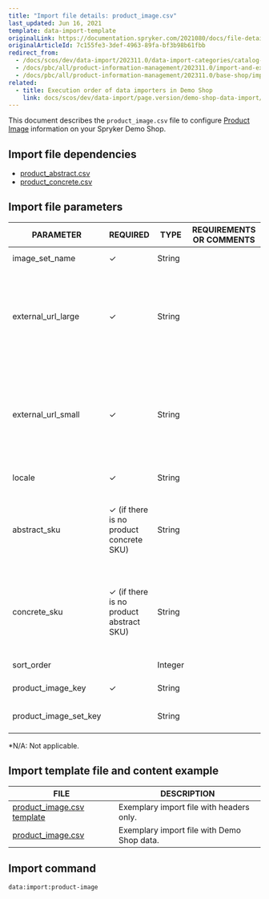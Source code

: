 ```yaml
---
title: "Import file details: product_image.csv"
last_updated: Jun 16, 2021
template: data-import-template
originalLink: https://documentation.spryker.com/2021080/docs/file-details-product-imagecsv
originalArticleId: 7c155fe3-3def-4963-89fa-bf3b98b61fbb
redirect_from:
  - /docs/scos/dev/data-import/202311.0/data-import-categories/catalog-setup/products/file-details-product-image.csv.html
  - /docs/pbc/all/product-information-management/202311.0/import-and-export-data/products-data-import/file-details-product-image.csv.html  
  - /docs/pbc/all/product-information-management/202311.0/base-shop/import-and-export-data/products-data-import/file-details-product-image.csv.html
related:
  - title: Execution order of data importers in Demo Shop
    link: docs/scos/dev/data-import/page.version/demo-shop-data-import/execution-order-of-data-importers-in-demo-shop.html
---
```


This document describes the `product_image.csv` file to configure [Product Image](/docs/pbc/all/product-information-management/{{page.version}}/base-shop/feature-overviews/product-feature-overview/product-images-overview.html) information on your Spryker Demo Shop.

## Import file dependencies

* [product_abstract.csv](/docs/pbc/all/product-information-management/{{page.version}}/base-shop/import-and-export-data/products-data-import/import-file-details-product-abstract.csv.html)
* [product_concrete.csv](/docs/pbc/all/product-information-management/{{page.version}}/base-shop/import-and-export-data/products-data-import/import-file-details-product-concrete.csv.html)


## Import file parameters

| PARAMETER | REQUIRED | TYPE | REQUIREMENTS OR COMMENTS | DESCRIPTION |
| --- | --- | --- | --- | --- |
| image_set_name | &check; | String |  | Name of the image set.  |
| external_url_large | &check; | String |  | External link to the large image of the product. Used, for example, to display the image in the product detail page (PDP).  |
| external_url_small | &check; | String |  |External link to the small image of the product. Used, for example, to display the (thumbnail) images in the product listing page (PLP).  |
| locale | &check; | String |  | Locale of the image.  |
| abstract_sku | &check; (if there is no product concrete SKU) | String |  | For each image there should be at least one value of an SKU from either `abstract_sku` or`concrete_sku`. | SKU of the abstract product. |
| concrete_sku | &check; (if there is no product abstract SKU) | String |  | For each image there should be at least one value of an SKU from either `abstract_sku` or `concrete_sku`. | SKU of the concrete product. |
| sort_order |  | Integer |   | Order of image presentation. |
| product_image_key | &check; | String |   | Product image identifier. |
| product_image_set_key |  | String |   | Key of the product image set. |
*N/A: Not applicable.



## Import template file and content example


| FILE | DESCRIPTION |
| --- | --- |
| [product_image.csv template](https://spryker.s3.eu-central-1.amazonaws.com/docs/Developer+Guide/Back-End/Data+Manipulation/Data+Ingestion/Data+Import/Data+Import+Categories/Catalog+Setup/Products/Template+product_image.csv) | Exemplary import file with headers only. |
| [product_image.csv](https://spryker.s3.eu-central-1.amazonaws.com/docs/Developer+Guide/Back-End/Data+Manipulation/Data+Ingestion/Data+Import/Data+Import+Categories/Catalog+Setup/Products/product_image.csv) | Exemplary import file with Demo Shop data. |

## Import command

```bash
data:import:product-image
```
